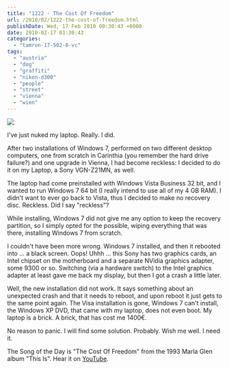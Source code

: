 ```yaml
---
title: "1222 - The Cost Of Freedom"
url: /2010/02/1222-the-cost-of-freedom.html
publishDate: Wed, 17 Feb 2010 00:30:43 +0000
date: 2010-02-17 01:30:43
categories: 
  - "tamron-17-502-8-vc"
tags: 
  - "austria"
  - "dog"
  - "graffiti"
  - "nikon-d300"
  - "people"
  - "street"
  - "vienna"
  - "wien"
---
```

<a target="_blank" href="https://d25zfm9zpd7gm5.cloudfront.net/1200x1200/2010/20100216_083705_ps.jpg"><img src="https://d25zfm9zpd7gm5.cloudfront.net/0600x0600/2010/20100216_083705_ps.jpg" /></a>

I've just nuked my laptop. Really. I did.

After two installations of Windows 7, performed on two different desktop computers, one from scratch in Carinthia (you remember the hard drive failure?) and one upgrade in Vienna, I had become reckless: I decided to do it on my Laptop, a Sony VGN-Z21MN, as well.

The laptop had come preinstalled with Windows Vista Business 32 bit, and I wanted to run Windows 7 64 bit (I really intend to use all of my 4 GB RAM). I didn't want to ever go back to Vista, thus I decided to make no recovery disc. Reckless. Did I say "reckless"?

While installing, Windows 7 did not give me any option to keep the recovery partition, so I simply opted for the possible, wiping everything that was there, installing Windows 7 from scratch.

I couldn't have been more wrong. Windows 7 installed, and then it rebooted into ... a black screen. Oops! Uhhh ... this Sony has two graphics cards, an Intel chipset on the motherboard and a separate NVidia graphics adapter, some 9300 or so. Switching (via a hardware switch) to the Intel graphics adapter at least gave me back my display, but then I got a crash a little later.

 Well, the new installation did not work. It says something about an unexpected crash and that it needs to reboot, and upon reboot it just gets to the same point again. The Visa installation is gone, Windows 7 can't install, the Windows XP DVD, that came with my laptop, does not even boot. My laptop is a brick. A brick, that has cost me 1400€. 

No reason to panic. I will find some solution. Probably. Wish me well. I need it.

The Song of the Day is "The Cost Of Freedom" from the 1993 Marla Glen album "This Is". Hear it on <a target="_blank" href="http://www.youtube.com/watch?v=np_5hHAMf64">YouTube</a>.
